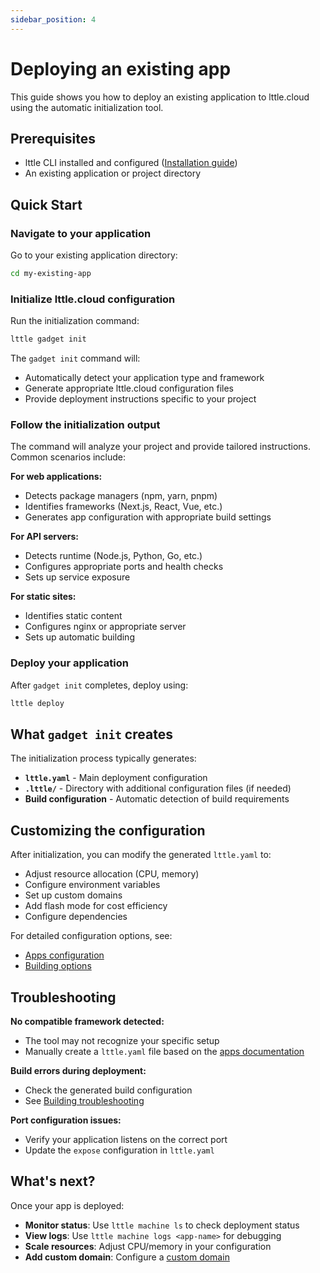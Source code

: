 ```yaml
---
sidebar_position: 4
---
```


# Deploying an existing app

This guide shows you how to deploy an existing application to lttle.cloud using the automatic initialization tool.

## Prerequisites

- lttle CLI installed and configured ([Installation guide](./installing-the-cli.md))
- An existing application or project directory

## Quick Start

### Navigate to your application

Go to your existing application directory:

```bash
cd my-existing-app
```

### Initialize lttle.cloud configuration

Run the initialization command:

```bash
lttle gadget init
```

The `gadget init` command will:
- Automatically detect your application type and framework
- Generate appropriate lttle.cloud configuration files
- Provide deployment instructions specific to your project

### Follow the initialization output

The command will analyze your project and provide tailored instructions. Common scenarios include:

**For web applications:**
- Detects package managers (npm, yarn, pnpm)
- Identifies frameworks (Next.js, React, Vue, etc.)
- Generates app configuration with appropriate build settings

**For API servers:**
- Detects runtime (Node.js, Python, Go, etc.)
- Configures appropriate ports and health checks
- Sets up service exposure

**For static sites:**
- Identifies static content
- Configures nginx or appropriate server
- Sets up automatic building

### Deploy your application

After `gadget init` completes, deploy using:

```bash
lttle deploy
```

## What `gadget init` creates

The initialization process typically generates:

- **`lttle.yaml`** - Main deployment configuration
- **`.lttle/`** - Directory with additional configuration files (if needed)
- **Build configuration** - Automatic detection of build requirements

## Customizing the configuration

After initialization, you can modify the generated `lttle.yaml` to:

- Adjust resource allocation (CPU, memory)
- Configure environment variables
- Set up custom domains
- Add flash mode for cost efficiency
- Configure dependencies

For detailed configuration options, see:
- [Apps configuration](../resources/apps.mdx)
- [Building options](../building-and-deploying/building.md)

## Troubleshooting

**No compatible framework detected:**
- The tool may not recognize your specific setup
- Manually create a `lttle.yaml` file based on the [apps documentation](../resources/apps.mdx)

**Build errors during deployment:**
- Check the generated build configuration
- See [Building troubleshooting](../building-and-deploying/building.md#troubleshooting)

**Port configuration issues:**
- Verify your application listens on the correct port
- Update the `expose` configuration in `lttle.yaml`

## What's next?

Once your app is deployed:
- **Monitor status**: Use `lttle machine ls` to check deployment status
- **View logs**: Use `lttle machine logs <app-name>` for debugging
- **Scale resources**: Adjust CPU/memory in your configuration
- **Add custom domain**: Configure a [custom domain](../resources/apps.mdx#using-custom-domains)
